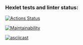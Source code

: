### Hexlet tests and linter status:
[![Actions Status](https://github.com/SergeBala/python-project-50/actions/workflows/hexlet-check.yml/badge.svg)](https://github.com/SergeBala/python-project-50/actions)

[![Maintainability](https://api.codeclimate.com/v1/badges/ca64fcd7cca8fe913c0b/maintainability)](https://codeclimate.com/github/SergeBala/python-project-50/maintainability)

[![asciicast](https://asciinema.org/a/XVXB3ba1YHeYmIXKtncBleMdK.svg)](https://asciinema.org/a/XVXB3ba1YHeYmIXKtncBleMdK)